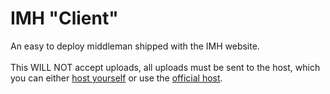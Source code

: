 # IMH "Client"

An easy to deploy middleman shipped with the IMH website.
<br>
<br>
This WILL NOT accept uploads, all uploads must be sent to the host, which you can either [host yourself](https://github.com/raxracks/imh-host) or use the [official host](https://imh-host.glitch.me). 

